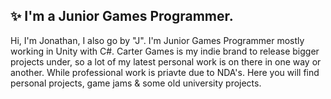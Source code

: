 ## ✨ I'm a Junior Games Programmer.
Hi, I'm Jonathan, I also go by "J". I'm Junior Games Programmer mostly working in Unity with C#. Carter Games is my indie brand to release bigger projects under, so a lot of my latest personal work is on there in one way or another. While professional work is priavte due to NDA's. Here you will find personal projects, game jams & some old university projects. 
